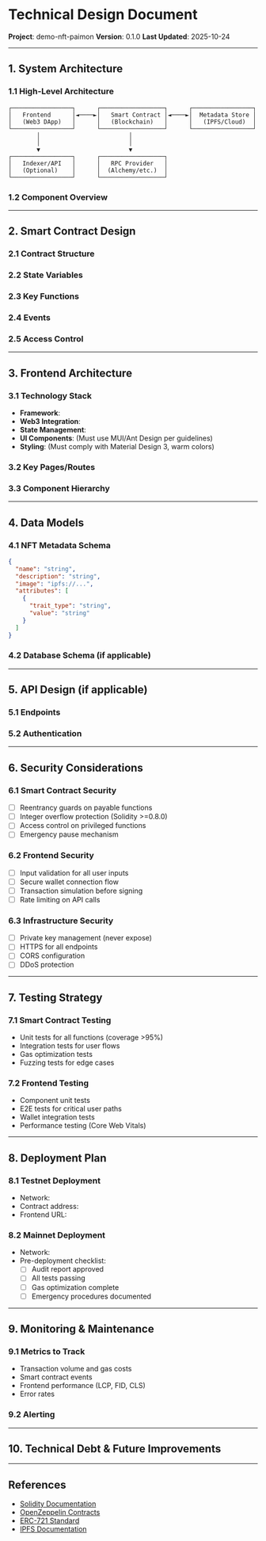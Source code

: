# Technical Design Document

**Project**: demo-nft-paimon
**Version**: 0.1.0
**Last Updated**: 2025-10-24

---

## 1. System Architecture

### 1.1 High-Level Architecture
```
┌─────────────────┐      ┌──────────────────┐      ┌─────────────────┐
│   Frontend      │◄────►│   Smart Contract │◄────►│  Metadata Store │
│   (Web3 DApp)   │      │   (Blockchain)   │      │   (IPFS/Cloud)  │
└─────────────────┘      └──────────────────┘      └─────────────────┘
        │                         │
        │                         │
        ▼                         ▼
┌─────────────────┐      ┌──────────────────┐
│   Indexer/API   │      │   RPC Provider   │
│   (Optional)    │      │  (Alchemy/etc.)  │
└─────────────────┘      └──────────────────┘
```

### 1.2 Component Overview
<!-- Describe each major component and its responsibilities -->

---

## 2. Smart Contract Design

### 2.1 Contract Structure
<!-- List main contracts and their purpose -->

### 2.2 State Variables
<!-- Document critical state variables -->

### 2.3 Key Functions
<!-- Document public/external functions with signatures -->

### 2.4 Events
<!-- List events for off-chain indexing -->

### 2.5 Access Control
<!-- Describe role-based permissions (OpenZeppelin Ownable/AccessControl) -->

---

## 3. Frontend Architecture

### 3.1 Technology Stack
- **Framework**:
- **Web3 Integration**:
- **State Management**:
- **UI Components**: (Must use MUI/Ant Design per guidelines)
- **Styling**: (Must comply with Material Design 3, warm colors)

### 3.2 Key Pages/Routes
<!-- List main routes and their purpose -->

### 3.3 Component Hierarchy
<!-- Describe major component structure -->

---

## 4. Data Models

### 4.1 NFT Metadata Schema
```json
{
  "name": "string",
  "description": "string",
  "image": "ipfs://...",
  "attributes": [
    {
      "trait_type": "string",
      "value": "string"
    }
  ]
}
```

### 4.2 Database Schema (if applicable)
<!-- For indexed data, analytics, user profiles -->

---

## 5. API Design (if applicable)

### 5.1 Endpoints
<!-- Document REST/GraphQL endpoints -->

### 5.2 Authentication
<!-- JWT, API keys, etc. -->

---

## 6. Security Considerations

### 6.1 Smart Contract Security
- [ ] Reentrancy guards on payable functions
- [ ] Integer overflow protection (Solidity >=0.8.0)
- [ ] Access control on privileged functions
- [ ] Emergency pause mechanism

### 6.2 Frontend Security
- [ ] Input validation for all user inputs
- [ ] Secure wallet connection flow
- [ ] Transaction simulation before signing
- [ ] Rate limiting on API calls

### 6.3 Infrastructure Security
- [ ] Private key management (never expose)
- [ ] HTTPS for all endpoints
- [ ] CORS configuration
- [ ] DDoS protection

---

## 7. Testing Strategy

### 7.1 Smart Contract Testing
- Unit tests for all functions (coverage >95%)
- Integration tests for user flows
- Gas optimization tests
- Fuzzing tests for edge cases

### 7.2 Frontend Testing
- Component unit tests
- E2E tests for critical user paths
- Wallet integration tests
- Performance testing (Core Web Vitals)

---

## 8. Deployment Plan

### 8.1 Testnet Deployment
- Network: <!-- Goerli, Sepolia, Mumbai, etc. -->
- Contract address: <!-- TBD -->
- Frontend URL: <!-- TBD -->

### 8.2 Mainnet Deployment
- Network:
- Pre-deployment checklist:
  - [ ] Audit report approved
  - [ ] All tests passing
  - [ ] Gas optimization complete
  - [ ] Emergency procedures documented

---

## 9. Monitoring & Maintenance

### 9.1 Metrics to Track
- Transaction volume and gas costs
- Smart contract events
- Frontend performance (LCP, FID, CLS)
- Error rates

### 9.2 Alerting
<!-- Define critical alerts: contract paused, unusual activity, etc. -->

---

## 10. Technical Debt & Future Improvements
<!-- Link to .ultra/docs/tech-debt/ for detailed tracking -->

---

## References
- [Solidity Documentation](https://docs.soliditylang.org/)
- [OpenZeppelin Contracts](https://docs.openzeppelin.com/contracts/)
- [ERC-721 Standard](https://eips.ethereum.org/EIPS/eip-721)
- [IPFS Documentation](https://docs.ipfs.tech/)
